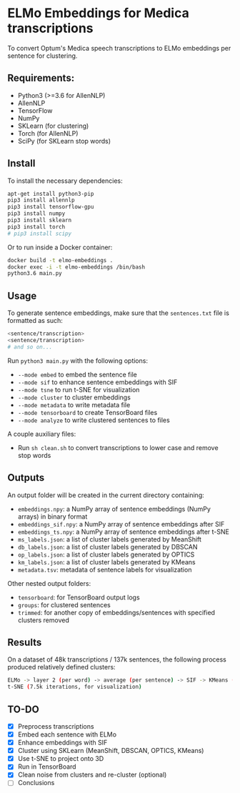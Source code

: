 # ELMo Embeddings for Medica transcriptions
To convert Optum's Medica speech transcriptions to ELMo embeddings per sentence for clustering.

## Requirements:
 * Python3 (>=3.6 for AllenNLP)
 * AllenNLP
 * TensorFlow
 * NumPy
 * SKLearn (for clustering)
 * Torch (for AllenNLP)
 * SciPy (for SKLearn stop words)

## Install
To install the necessary dependencies:

```bash
apt-get install python3-pip
pip3 install allennlp
pip3 install tensorflow-gpu
pip3 install numpy
pip3 install sklearn
pip3 install torch
# pip3 install scipy
```

Or to run inside a Docker container:
```bash
docker build -t elmo-embeddings .
docker exec -i -t elmo-embeddings /bin/bash
python3.6 main.py
```

## Usage
To generate sentence embeddings, make sure that the `sentences.txt` file is formatted as such:

```bash
<sentence/transcription>
<sentence/transcription>
# and so on...
```

Run `python3 main.py` with the following options:
 * `--mode embed` to embed the sentence file
 * `--mode sif` to enhance sentence embeddings with SIF
 * `--mode tsne` to run t-SNE for visualization
 * `--mode cluster` to cluster embeddings
 * `--mode metadata` to write metadata file
 * `--mode tensorboard` to create TensorBoard files
 * `--mode analyze` to write clustered sentences to files

A couple auxiliary files:
 * Run `sh clean.sh` to convert transcriptions to lower case and remove stop words


## Outputs
An output folder will be created in the current directory containing:
 * `embeddings.npy`: a NumPy array of sentence embeddings (NumPy arrays) in binary format
 * `embeddings_sif.npy`: a NumPy array of sentence embeddings after SIF
 * `embeddings_ts.npy`: a NumPy array of sentence embeddings after t-SNE
 * `ms_labels.json`: a list of cluster labels generated by MeanShift
 * `db_labels.json`: a list of cluster labels generated by DBSCAN
 * `op_labels.json`: a list of cluster labels generated by OPTICS
 * `km_labels.json`: a list of cluster labels generated by KMeans
 * `metadata.tsv`: metadata of sentence labels for visualization

Other nested output folders:
 * `tensorboard`: for TensorBoard output logs
 * `groups`: for clustered sentences
 * `trimmed`: for another copy of embeddings/sentences with specified clusters removed


## Results
On a dataset of 48k transcriptions / 137k sentences, the following process produced relatively defined clusters:
```bash
ELMo -> layer 2 (per word) -> average (per sentence) -> SIF -> KMeans (k=100)
t-SNE (7.5k iterations, for visualization)
```

## TO-DO
 - [x] Preprocess transcriptions
 - [x] Embed each sentence with ELMo
 - [x] Enhance embeddings with SIF
 - [x] Cluster using SKLearn (MeanShift, DBSCAN, OPTICS, KMeans)
 - [x] Use t-SNE to project onto 3D
 - [x] Run in TensorBoard
 - [x] Clean noise from clusters and re-cluster (optional)
 - [ ] Conclusions
